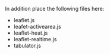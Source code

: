 In addition place the following files here:
* leaflet.js
* leafet-activearea.js
* leaflet-heat.js
* leaflet-realtime.js
* tabulator.js


